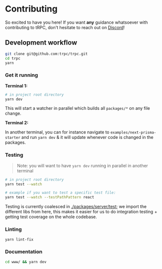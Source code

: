 # Contributing

So excited to have you here! If you want **any** guidance whatsoever with contributing to tRPC, don't hesitate to reach out on [Discord](https://trpc.io/discord)!


## Development workflow

```bash
git clone git@github.com:trpc/trpc.git
cd trpc
yarn
```

### Get it running

**Terminal 1:**

```bash
# in project root directory
yarn dev
```

This will start a watcher in parallel which builds all `packages/*` on any file change.

**Terminal 2:**

In another terminal, you can for instance navigate to `examples/next-prisma-starter` and run `yarn dev` & it will update whenever code is changed in the packages.

### Testing

> Note: you will want to have `yarn dev` running in parallel in another terminal

```bash
# in project root directory
yarn test --watch

# example if you want to test a specific test file:
yarn test --watch --testPathPattern react
```

Testing is currently coalesced in [./packages/server/test](./packages/server/test); we import the different libs from here, this makes it easier for us to do integration testing + getting test coverage on the whole codebase.

### Linting

```bash
yarn lint-fix
```

### Documentation

```bash
cd www/ && yarn dev
```

